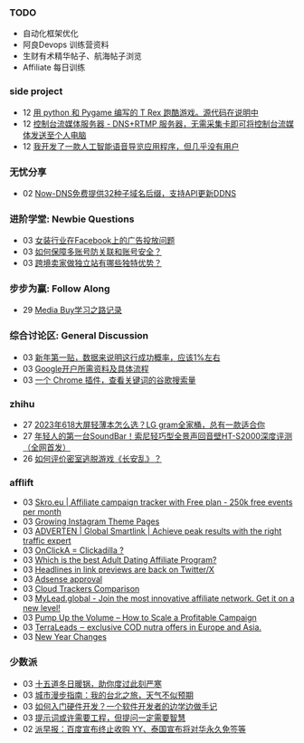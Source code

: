 ### TODO
-  自动化框架优化
-  阿良Devops 训练营资料
-  生财有术精华帖子、航海帖子浏览
-  Affiliate 每日训练

### side project
<!-- sideproject:START -->
-  12 [用 python 和 Pygame 编写的 T Rex 跑酷游戏。源代码在说明中](https://www.youtube.com/watch?v=pZySIXSelCA)
-  12 [控制台流媒体服务器 - DNS+RTMP 服务器，无需采集卡即可将控制台流媒体发送至个人电脑](https://github.com/Aioros/console-streaming-server)
-  12 [我开发了一款人工智能语音导览应用程序，但几乎没有用户](https://www.reddit.com/r/SideProject/comments/18gpp0e/ive_built_an_ai_audio_tour_app_but_have_almost_no/)<!-- sideproject:END -->


### 无忧分享
<!-- ruyo:START -->
-  02 [Now-DNS免费提供32种子域名后缀，支持API更新DDNS](https://51.ruyo.net/18589.html)<!-- ruyo:END -->

### 进阶学堂: Newbie Questions
<!-- advertcn1:START -->
-  03 [女装行业在Facebook上的广告投放问题](https://www.advertcn.com/thread-113541-1-1.html)
-  03 [如何保障多账号防关联和账号安全？](https://www.advertcn.com/thread-113536-1-1.html)
-  03 [跨境卖家做独立站有哪些独特优势？](https://www.advertcn.com/thread-113530-1-1.html)<!-- advertcn1:END -->

### 步步为赢: Follow Along
<!-- advertcn2:START -->
-  29 [Media Buy学习之路记录](https://www.advertcn.com/thread-113493-1-1.html)<!-- advertcn2:END -->

### 综合讨论区: General Discussion
<!-- advertcn3:START -->
-  03 [新年第一贴，数据来说明这行成功概率，应该1%左右](https://www.advertcn.com/thread-113550-1-1.html)
-  03 [Google开户所需资料及具体流程](https://www.advertcn.com/thread-113540-1-1.html)
-  03 [一个 Chrome 插件，查看关键词的谷歌搜索量](https://www.advertcn.com/thread-113533-1-1.html)<!-- advertcn3:END -->


### zhihu
<!-- zhihu:START -->
-  27 [2023年618大屏轻薄本怎么选？LG gram全家桶，总有一款适合你](http://zhuanlan.zhihu.com/p/632641888?utm_campaign=rss&utm_medium=rss&utm_source=rss&utm_content=title)
-  27 [年轻人的第一台SoundBar！索尼轻巧型全景声回音壁HT-S2000深度评测（全网首发）](http://zhuanlan.zhihu.com/p/630990296?utm_campaign=rss&utm_medium=rss&utm_source=rss&utm_content=title)
-  26 [如何评价密室逃脱游戏《长安乱》？](http://www.zhihu.com/question/563950552/answer/3045961312?utm_campaign=rss&utm_medium=rss&utm_source=rss&utm_content=title)<!-- zhihu:END -->

### afflift
<!-- afflift:START -->
-  03 [Skro.eu | Affiliate campaign tracker with Free plan - 250k free events per month](https://afflift.com/f/threads/skro-eu-affiliate-campaign-tracker-with-free-plan-250k-free-events-per-month.7260/)
-  03 [Growing Instagram Theme Pages](https://afflift.com/f/threads/growing-instagram-theme-pages.12406/)
-  03 [ADVERTEN | Global Smartlink | Achieve peak results with the right traffic expert](https://afflift.com/f/threads/adverten-global-smartlink-achieve-peak-results-with-the-right-traffic-expert.7526/)
-  03 [OnClickA = Clickadilla ?](https://afflift.com/f/threads/onclicka-clickadilla.12408/)
-  03 [Which is the best Adult Dating Affiliate Program?](https://afflift.com/f/threads/which-is-the-best-adult-dating-affiliate-program.12141/)
-  03 [Headlines in link previews are back on Twitter/X](https://afflift.com/f/threads/headlines-in-link-previews-are-back-on-twitter-x.12412/)
-  03 [Adsense approval](https://afflift.com/f/threads/adsense-approval.12340/)
-  03 [Cloud Trackers Comparison](https://afflift.com/f/threads/cloud-trackers-comparison.10165/)
-  03 [MyLead.global - Join the most innovative affiliate network. Get it on a new level!](https://afflift.com/f/threads/mylead-global-join-the-most-innovative-affiliate-network-get-it-on-a-new-level.2151/)
-  03 [Pump Up the Volume – How to Scale a Profitable Campaign](https://afflift.com/f/threads/pump-up-the-volume-%E2%80%93-how-to-scale-a-profitable-campaign.4239/)
-  03 [TerraLeads ‒ exclusive COD nutra offers in Europe and Asia.](https://afflift.com/f/threads/terraleads-%E2%80%92-exclusive-cod-nutra-offers-in-europe-and-asia.3287/)
-  03 [New Year Changes](https://afflift.com/f/threads/new-year-changes.12394/)<!-- afflift:END -->

### 少数派
<!-- sspai:START -->
-  03 [十五道冬日暖锅，助你度过此刻严寒](https://sspai.com/prime/story/one-pot-recipes-for-winter)
-  03 [城市漫步指南：我的台北之旅，天气不似预期](https://sspai.com/post/85206)
-  03 [如何入门硬件开发？一个软件开发者的边学边做手记](https://sspai.com/post/85507)
-  03 [提示词或许需要工程，但提问一定需要智慧](https://sspai.com/post/85484)
-  02 [派早报：百度宣布终止收购 YY、泰国宣布将对华永久免签等](https://sspai.com/post/85537)<!-- sspai:END -->
